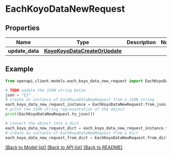 # EachKoyoDataNewRequest


## Properties

Name | Type | Description | Notes
------------ | ------------- | ------------- | -------------
**update_data** | [**KoyoKoyoDataCreateOrUpdate**](KoyoKoyoDataCreateOrUpdate.md) |  | 

## Example

```python
from openapi_client.models.each_koyo_data_new_request import EachKoyoDataNewRequest

# TODO update the JSON string below
json = "{}"
# create an instance of EachKoyoDataNewRequest from a JSON string
each_koyo_data_new_request_instance = EachKoyoDataNewRequest.from_json(json)
# print the JSON string representation of the object
print(EachKoyoDataNewRequest.to_json())

# convert the object into a dict
each_koyo_data_new_request_dict = each_koyo_data_new_request_instance.to_dict()
# create an instance of EachKoyoDataNewRequest from a dict
each_koyo_data_new_request_from_dict = EachKoyoDataNewRequest.from_dict(each_koyo_data_new_request_dict)
```
[[Back to Model list]](../README.md#documentation-for-models) [[Back to API list]](../README.md#documentation-for-api-endpoints) [[Back to README]](../README.md)


